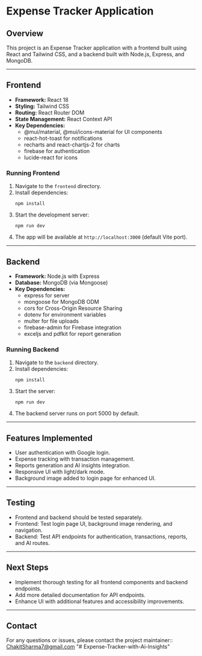 # Expense Tracker Application

## Overview

This project is an Expense Tracker application with a frontend built using React and Tailwind CSS, and a backend built with Node.js, Express, and MongoDB.

---

## Frontend

- **Framework:** React 18
- **Styling:** Tailwind CSS
- **Routing:** React Router DOM
- **State Management:** React Context API
- **Key Dependencies:**
  - @mui/material, @mui/icons-material for UI components
  - react-hot-toast for notifications
  - recharts and react-chartjs-2 for charts
  - firebase for authentication
  - lucide-react for icons

### Running Frontend

1. Navigate to the `frontend` directory.
2. Install dependencies:
   ```
   npm install
   ```
3. Start the development server:
   ```
   npm run dev
   ```
4. The app will be available at `http://localhost:3000` (default Vite port).

---

## Backend

- **Framework:** Node.js with Express
- **Database:** MongoDB (via Mongoose)
- **Key Dependencies:**
  - express for server
  - mongoose for MongoDB ODM
  - cors for Cross-Origin Resource Sharing
  - dotenv for environment variables
  - multer for file uploads
  - firebase-admin for Firebase integration
  - exceljs and pdfkit for report generation

### Running Backend

1. Navigate to the `backend` directory.
2. Install dependencies:
   ```
   npm install
   ```
3. Start the server:
   ```
   npm run dev
   ```
4. The backend server runs on port 5000 by default.

---

## Features Implemented

- User authentication with Google login.
- Expense tracking with transaction management.
- Reports generation and AI insights integration.
- Responsive UI with light/dark mode.
- Background image added to login page for enhanced UI.

---

## Testing

- Frontend and backend should be tested separately.
- Frontend: Test login page UI, background image rendering, and navigation.
- Backend: Test API endpoints for authentication, transactions, reports, and AI routes.

---

## Next Steps

- Implement thorough testing for all frontend components and backend endpoints.
- Add more detailed documentation for API endpoints.
- Enhance UI with additional features and accessibility improvements.

---

## Contact

For any questions or issues, please contact the project maintainer:: ChakitSharma7@gmail.com
"# Expense-Tracker-with-Ai-Insights" 
